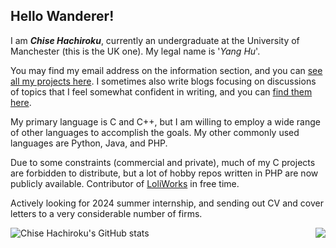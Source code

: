 ## Hello Wanderer!

I am ***Chise Hachiroku***, currently an undergraduate at the University of Manchester (this is the UK one). My legal name is '*Yang Hu*'.

You may find my email address on the information section, and you can [see all my projects here](https://c86.ac.cn/project/). I sometimes also write blogs focusing on discussions of topics that I feel somewhat confident in writing, and you can [find them here](https://c86.ac.cn/blog/).

My primary language is C and C++, but I am willing to employ a wide range of other languages to accomplish the goals. My other commonly used languages are Python, Java, and PHP.

Due to some constraints (commercial and private), much of my C projects are forbidden to distribute, but a lot of hobby repos written in PHP are now publicly available. Contributor of [LoliWorks](https://loli.works/) in free time.

Actively looking for 2024 summer internship, and sending out CV and cover letters to a very considerable number of firms.

<img align="right" src="https://github-readme-stats.vercel.app/api/top-langs/?username=C86-moe"/>

![Chise Hachiroku's GitHub stats](https://github-readme-stats.vercel.app/api?username=C86-moe&count_private=true)
<!--
**c86-moe/c86-moe** is a ✨ _special_ ✨ repository because its `README.md` (this file) appears on your GitHub profile.

Here are some ideas to get you started:

- 🔭 I’m currently working on ...
- 🌱 I’m currently learning ...
- 👯 I’m looking to collaborate on ...
- 🤔 I’m looking for help with ...
- 💬 Ask me about ...
- 📫 How to reach me: ...
- 😄 Pronouns: ...
- ⚡ Fun fact: ...
-->
